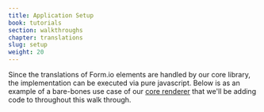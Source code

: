 ```yaml
---
title: Application Setup
book: tutorials
section: walkthroughs
chapter: translations
slug: setup
weight: 20
---
```

Since the translations of Form.io elements are handled by our core library, the implementation can be executed via pure javascript.
Below is as an example of a bare-bones use case of our [core renderer](https://github.com/formio/formio.js) that we'll be adding
code to throughout this walk through.  

<div id="step1">
  <script async src="//jsfiddle.net/Formio/83tkkzLc/embed/result,js,html,css/"></script>
</div>


